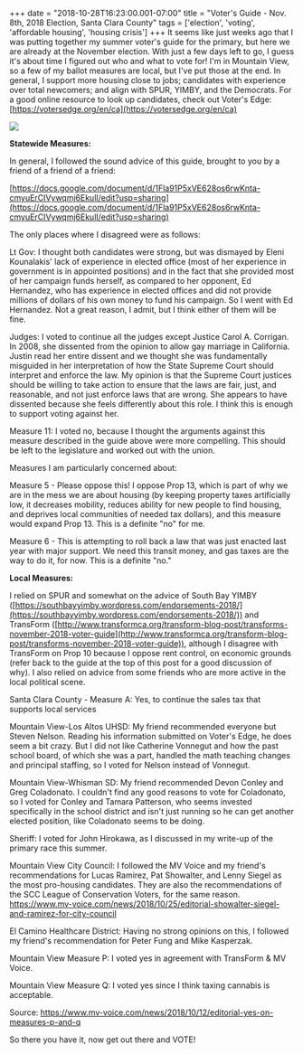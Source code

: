 +++
date = "2018-10-28T16:23:00.001-07:00"
title = "Voter's Guide - Nov. 8th, 2018 Election, Santa Clara County"
tags = ['election', 'voting', 'affordable housing', 'housing crisis']
+++
It seems like just weeks ago that I was putting together my summer voter's guide for the primary, but here we are already at the November election.  With just a few days left to go, I guess it's about time I figured out who and what to vote for!  I'm in Mountain View, so a few of my ballot measures are local, but I've put those at the end.  In general, I support more housing close to jobs; candidates with experience over total newcomers; and align with SPUR, YIMBY, and the Democrats.  For a good online resource to look up candidates, check out Voter's Edge: [https://votersedge.org/en/ca](https://votersedge.org/en/ca)

<img src="https://4.bp.blogspot.com/-v_Bqj7vwLDg/W9ZDbs6N-vI/AAAAAAAAXlc/Dbnas6S6alMb2anMhb_j60mOL0Ok8dMbgCKgBGAs/s1600/IMG_20181028_161625.jpg"/>

**Statewide Measures:**

In general, I followed the sound advice of this guide, brought to you by a friend of a friend of a friend:

[https://docs.google.com/document/d/1Fla91P5xVE628os6rwKnta-cmyuErCIVywqmj6EkulI/edit?usp=sharing](https://docs.google.com/document/d/1Fla91P5xVE628os6rwKnta-cmyuErCIVywqmj6EkulI/edit?usp=sharing)

The only places where I disagreed were as follows:

Lt Gov: I thought both candidates were strong, but was dismayed by Eleni Kounalakis' lack of experience in elected office (most of her experience in government is in appointed positions) and in the fact that she provided most of her campaign funds herself, as compared to her opponent, Ed Hernandez, who has experience in elected offices and did not provide millions of dollars of his own money to fund his campaign.  So I went with Ed Hernandez.  Not a great reason, I admit, but I think either of them will be fine.

Judges: I voted to continue all the judges except Justice Carol A. Corrigan.  In 2008, she dissented from the opinion to allow gay marriage in California.  Justin read her entire dissent and we thought she was fundamentally misguided in her interpretation of how the State Supreme Court should interpret and enforce the law.  My opinion is that the Supreme Court justices should be willing to take action to ensure that the laws are fair, just, and reasonable, and not just enforce laws that are wrong.  She appears to have dissented because she feels differently about this role.  I think this is enough to support voting against her.

Measure 11:  I voted no, because I thought the arguments against this measure described in the guide above were more compelling.  This should be left to the legislature and worked out with the union.

Measures I am particularly concerned about:

Measure 5 - Please oppose this!  I oppose Prop 13, which is part of why we are in the mess we are about housing (by keeping property taxes artificially low, it decreases mobility, reduces ability for new people to find housing, and deprives local communities of needed tax dollars), and this measure would expand Prop 13.  This is a definite "no" for me.

Measure 6 - This is attempting to roll back a law that was just enacted last year with major support.  We need this transit money, and gas taxes are the way to do it, for now.  This is a definite "no."

**Local Measures:**

I relied on SPUR and somewhat on the advice of South Bay YIMBY ([https://southbayyimby.wordpress.com/endorsements-2018/](https://southbayyimby.wordpress.com/endorsements-2018/)) and TransForm ([http://www.transformca.org/transform-blog-post/transforms-november-2018-voter-guide](http://www.transformca.org/transform-blog-post/transforms-november-2018-voter-guide)), although I disagree with TransForm on Prop 10 because I oppose rent control, on economic grounds (refer back to the guide at the top of this post for a good discussion of why).  I also relied on advice from some friends who are more active in the local political scene.

Santa Clara County - Measure A: Yes, to continue the sales tax that supports local services

Mountain View-Los Altos UHSD: My friend recommended everyone but Steven Nelson.  Reading his information submitted on Voter's Edge, he does seem a bit crazy.  But I did not like Catherine Vonnegut and how the past school board, of which she was a part, handled the math teaching changes and principal staffing, so I voted for Nelson instead of Vonnegut.

Mountain View-Whisman SD: My friend recommended Devon Conley and Greg Coladonato.  I couldn't find any good reasons to vote for Coladonato, so I voted for Conley and Tamara Patterson, who seems invested specifically in the school district and isn't just running so he can get another elected position, like Coladonato seems to be doing.

Sheriff: I voted for John Hirokawa, as I discussed in my write-up of the primary race this summer.

Mountain View City Council: I followed the MV Voice and my friend's recommendations for Lucas Ramirez, Pat Showalter, and Lenny Siegel as the most pro-housing candidates.  They are also the recommendations of the SCC League of Conservation Voters, for the same reason.  [https://www.mv-voice.com/news/2018/10/25/editorial-showalter-siegel-and-ramirez-for-city-council ](https://www.mv-voice.com/news/2018/10/25/editorial-showalter-siegel-and-ramirez-for-city-council)

El Camino Healthcare District:  Having no strong opinions on this, I followed my friend's recommendation for Peter Fung and Mike Kasperzak.

Mountain View Measure P: I voted yes in agreement with TransForm & MV Voice.

Mountain View Measure Q: I voted yes since I think taxing cannabis is acceptable.

Source: [https://www.mv-voice.com/news/2018/10/12/editorial-yes-on-measures-p-and-q ](https://www.mv-voice.com/news/2018/10/12/editorial-yes-on-measures-p-and-q)

So there you have it, now get out there and VOTE!
